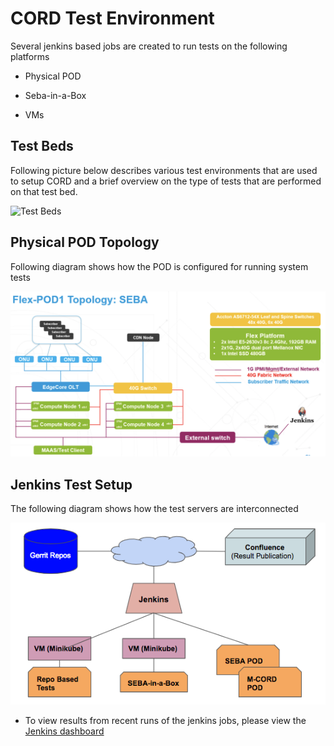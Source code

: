 # CORD Test Environment

Several jenkins based jobs are created to run tests on the following platforms

* Physical POD

* Seba-in-a-Box

* VMs 

## Test Beds

Following picture below describes various test environments that are used to
setup CORD and a brief overview on the type of tests that are performed on that
test bed.

![Test Beds](images/qa_testbed_diag.png)

## Physical POD Topology

Following diagram shows how the POD is configured for running system tests

![QA Physical POD](images/flex-qa-pod.png)

## Jenkins Test Setup

The following diagram shows how the test servers are interconnected

![QA Jenkins Setup](images/SEBA-QA-Jenkins.png)

* To view results from recent runs of the jenkins jobs, please view the
  [Jenkins dashboard](https://jenkins.opencord.org/)
